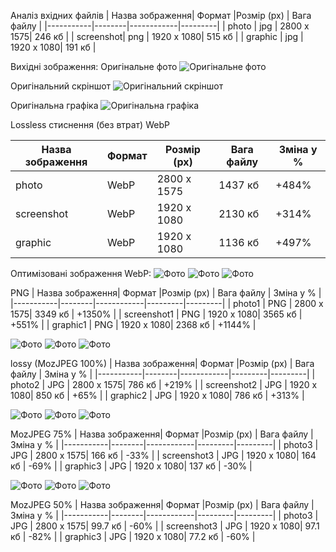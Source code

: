 Аналіз вхідних файлів
| Назва зображення| Формат |Розмір (px) | Вага файлу      |
|-----------|--------|------------|---------|
| photo     | jpg    | 2800 x 1575| 246 кб |
| screenshot| png    | 1920 x 1080| 515 кб |
| graphic   | jpg    | 1920 x 1080| 191 кб |

Вихідні зображення:
Оригінальне фото
![Оригінальне фото](images/photo.jpg)

Оригінальний скріншот
![Оригінальний скріншот](images/screenshot.png)

Оригінальна графіка
![Оригінальна графіка](images/graphic.jpg)

Lossless стиснення (без втрат) 
WebP

| Назва зображення| Формат |Розмір (px) | Вага файлу | Зміна у % |
|-----------|--------|------------|---------|---------|
| photo     | WebP    | 2800 x 1575| 1437 кб | +484% |
| screenshot| WebP    | 1920 x 1080| 2130 кб | +314% |
| graphic   | WebP   | 1920 x 1080| 1136 кб | +497% |

Оптимізовані зображення WebP:
![Фото](images/photo.webp)
![Фото](images/screenshot.webp)
![Фото](images/graphic.webp)

PNG
| Назва зображення| Формат |Розмір (px) | Вага файлу | Зміна у % |
|-----------|--------|------------|---------|---------|
| photo1     | PNG    | 2800 x 1575| 3349 кб | +1350% |
| screenshot1 | PNG    | 1920 x 1080| 3565 кб | +551% |
| graphic1   | PNG   | 1920 x 1080| 2368 кб | +1144% |

![Фото](images/photo1.png)
![Фото](images/screenshot1.png)
![Фото](images/graphic1.png)

lossy (MozJPEG 100%)
| Назва зображення| Формат |Розмір (px) | Вага файлу | Зміна у % |
|-----------|--------|------------|---------|---------|
| photo2     | JPG    | 2800 x 1575| 786 кб | +219% |
| screenshot2 | JPG    | 1920 x 1080| 850 кб | +65% |
| graphic2  | JPG   | 1920 x 1080| 786 кб | +313% |

![Фото](images/photo2.jpg)
![Фото](images/screenshot2.jpg)
![Фото](images/graphic2.jpg)

MozJPEG 75%
| Назва зображення| Формат |Розмір (px) | Вага файлу | Зміна у % |
|-----------|--------|------------|---------|---------|
| photo3     | JPG    | 2800 x 1575| 166 кб | -33% |
| screenshot3 | JPG    | 1920 x 1080| 164 кб | -69% |
| graphic3  | JPG   | 1920 x 1080| 137 кб | -30% |

![Фото](images/photo3.jpg)
![Фото](images/screenshot3.jpg)
![Фото](images/graphic3.jpg)

MozJPEG 50%
| Назва зображення| Формат |Розмір (px) | Вага файлу | Зміна у % |
|-----------|--------|------------|---------|---------|
| photo3     | JPG    | 2800 x 1575| 99.7 кб | -60% |
| screenshot3 | JPG    | 1920 x 1080| 97.1 кб | -82% |
| graphic3  | JPG   | 1920 x 1080| 77.2 кб | -60% |

